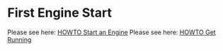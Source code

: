 # First Engine Start

Please see here: [HOWTO Start an Engine](HOWTO-Start-An-Engine)
Please see here: [HOWTO Get Running](HOWTO-Get-Running)
